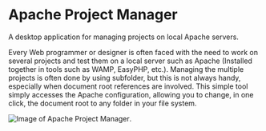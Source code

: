 # Apache Project Manager
A desktop application for managing projects on local Apache servers.

Every Web programmer or designer is often faced with the need to work on several projects and test them on a local server such as Apache (Installed together in tools such as WAMP, EasyPHP, etc.). Managing the multiple projects is often done by using subfolder, but this is not always handy, especially when document root references are involved. This simple tool simply accesses the Apache configuration, allowing you to change, in one click, the document root to any folder in your file system.

![Image of Apache Project Manager](http://spontaneouscoders.com/assets/images/Apache-Project-Manager-Featured.jpg).
